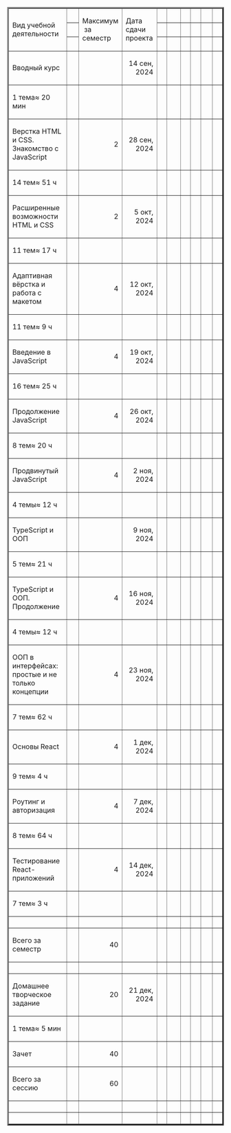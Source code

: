 <table border="3" cellspacing="0" cellpadding="0" class="ta1"><colgroup><col width="624"/><col width="394"/><col width="106"/><col width="146"/><col width="105"/><col width="685"/><col width="153"/><col width="153"/><col width="422"/><col width="92"/></colgroup><tr class="ro1"><td rowspan="3" style="text-align:left;width:14.27cm; " class="ce1"><p>Вид учебной деятельности</p></td><td style="text-align:left;width:9.013cm; " class="ce1"> </td><td rowspan="3" style="text-align:left;width:2.434cm; " class="ce7"><p>Максимум  за семестр</p></td><td rowspan="3" style="text-align:left;width:3.351cm; " class="ce12"><p>Дата сдачи проекта</p></td><td style="text-align:left;width:2.399cm; " class="Default"> </td><td style="text-align:left;width:15.667cm; " class="Default"> </td><td style="text-align:left;width:3.493cm; " class="Default"> </td><td style="text-align:left;width:3.493cm; " class="Default"> </td><td style="text-align:left;width:9.668cm; " class="Default"> </td><td style="text-align:left;width:2.108cm; " class="Default"> </td></tr><tr class="ro1"><td style="text-align:left;width:9.013cm; " class="ce1"> </td><td style="text-align:left;width:2.399cm; " class="Default"> </td><td style="text-align:left;width:15.667cm; " class="Default"> </td><td style="text-align:left;width:3.493cm; " class="Default"> </td><td style="text-align:left;width:3.493cm; " class="Default"> </td><td style="text-align:left;width:9.668cm; " class="Default"> </td><td style="text-align:left;width:2.108cm; " class="Default"> </td></tr><tr class="ro1"><td style="text-align:left;width:9.013cm; " class="ce1"> </td><td style="text-align:left;width:2.399cm; " class="Default"> </td><td style="text-align:left;width:15.667cm; " class="Default"> </td><td style="text-align:left;width:3.493cm; " class="Default"> </td><td style="text-align:left;width:3.493cm; " class="Default"> </td><td style="text-align:left;width:9.668cm; " class="Default"> </td><td style="text-align:left;width:2.108cm; " class="Default"> </td></tr><tr class="ro1"><td style="text-align:left;width:14.27cm; " class="ce2"><p>Вводный курс</p></td><td style="text-align:left;width:9.013cm; " class="ce2"> </td><td style="text-align:left;width:2.434cm; " class="ce7"> </td><td style="text-align:right; width:3.351cm; " class="ce13"><p>14 сен, 2024</p></td><td style="text-align:left;width:2.399cm; " class="Default"> </td><td style="text-align:left;width:15.667cm; " class="Default"> </td><td style="text-align:left;width:3.493cm; " class="Default"> </td><td style="text-align:left;width:3.493cm; " class="Default"> </td><td style="text-align:left;width:9.668cm; " class="Default"> </td><td style="text-align:left;width:2.108cm; " class="Default"> </td></tr><tr class="ro1"><td style="text-align:left;width:14.27cm; " class="ce3"><p>1 тема≈ 20 мин</p></td><td style="text-align:left;width:9.013cm; " class="ce3"> </td><td style="text-align:left;width:2.434cm; " class="ce7"> </td><td style="text-align:left;width:3.351cm; " class="ce13"> </td><td style="text-align:left;width:2.399cm; " class="Default"> </td><td style="text-align:left;width:15.667cm; " class="Default"> </td><td style="text-align:left;width:3.493cm; " class="Default"> </td><td style="text-align:left;width:3.493cm; " class="Default"> </td><td style="text-align:left;width:9.668cm; " class="Default"> </td><td style="text-align:left;width:2.108cm; " class="Default"> </td></tr><tr class="ro1"><td style="text-align:left;width:14.27cm; " class="ce2"><p>Верстка HTML и CSS. Знакомство с JavaScript</p></td><td style="text-align:left;width:9.013cm; " class="ce2"> </td><td style="text-align:right; width:2.434cm; " class="ce7"><p>2</p></td><td style="text-align:right; width:3.351cm; " class="ce13"><p>28 сен, 2024</p></td><td style="text-align:left;width:2.399cm; " class="Default"> </td><td style="text-align:left;width:15.667cm; " class="Default"> </td><td style="text-align:left;width:3.493cm; " class="Default"> </td><td style="text-align:left;width:3.493cm; " class="Default"> </td><td style="text-align:left;width:9.668cm; " class="Default"> </td><td style="text-align:left;width:2.108cm; " class="Default"> </td></tr><tr class="ro1"><td style="text-align:left;width:14.27cm; " class="ce3"><p>14 тем≈ 51 ч </p></td><td style="text-align:left;width:9.013cm; " class="ce3"> </td><td style="text-align:left;width:2.434cm; " class="ce7"> </td><td style="text-align:left;width:3.351cm; " class="ce13"> </td><td style="text-align:left;width:2.399cm; " class="Default"> </td><td style="text-align:left;width:15.667cm; " class="Default"> </td><td style="text-align:left;width:3.493cm; " class="Default"> </td><td style="text-align:left;width:3.493cm; " class="Default"> </td><td style="text-align:left;width:9.668cm; " class="Default"> </td><td style="text-align:left;width:2.108cm; " class="Default"> </td></tr><tr class="ro1"><td style="text-align:left;width:14.27cm; " class="ce2"><p>Расширенные возможности HTML и CSS</p></td><td style="text-align:left;width:9.013cm; " class="ce2"> </td><td style="text-align:right; width:2.434cm; " class="ce7"><p>2</p></td><td style="text-align:right; width:3.351cm; " class="ce13"><p>5 окт, 2024</p></td><td style="text-align:left;width:2.399cm; " class="Default"> </td><td style="text-align:left;width:15.667cm; " class="Default"> </td><td style="text-align:left;width:3.493cm; " class="Default"> </td><td style="text-align:left;width:3.493cm; " class="Default"> </td><td style="text-align:left;width:9.668cm; " class="Default"> </td><td style="text-align:left;width:2.108cm; " class="Default"> </td></tr><tr class="ro1"><td style="text-align:left;width:14.27cm; " class="ce3"><p>11 тем≈ 17 ч </p></td><td style="text-align:left;width:9.013cm; " class="ce3"> </td><td style="text-align:left;width:2.434cm; " class="ce7"> </td><td style="text-align:left;width:3.351cm; " class="ce13"> </td><td style="text-align:left;width:2.399cm; " class="Default"> </td><td style="text-align:left;width:15.667cm; " class="Default"> </td><td style="text-align:left;width:3.493cm; " class="Default"> </td><td style="text-align:left;width:3.493cm; " class="Default"> </td><td style="text-align:left;width:9.668cm; " class="Default"> </td><td style="text-align:left;width:2.108cm; " class="Default"> </td></tr><tr class="ro1"><td style="text-align:left;width:14.27cm; " class="ce2"><p>Адаптивная вёрстка и работа с макетом</p></td><td style="text-align:left;width:9.013cm; " class="ce2"> </td><td style="text-align:right; width:2.434cm; " class="ce7"><p>4</p></td><td style="text-align:right; width:3.351cm; " class="ce13"><p>12 окт, 2024</p></td><td style="text-align:left;width:2.399cm; " class="Default"> </td><td style="text-align:left;width:15.667cm; " class="Default"> </td><td style="text-align:left;width:3.493cm; " class="Default"> </td><td style="text-align:left;width:3.493cm; " class="Default"> </td><td style="text-align:left;width:9.668cm; " class="Default"> </td><td style="text-align:left;width:2.108cm; " class="Default"> </td></tr><tr class="ro1"><td style="text-align:left;width:14.27cm; " class="ce3"><p>11 тем≈ 9 ч </p></td><td style="text-align:left;width:9.013cm; " class="ce3"> </td><td style="text-align:left;width:2.434cm; " class="ce7"> </td><td style="text-align:left;width:3.351cm; " class="ce13"> </td><td style="text-align:left;width:2.399cm; " class="Default"> </td><td style="text-align:left;width:15.667cm; " class="Default"> </td><td style="text-align:left;width:3.493cm; " class="Default"> </td><td style="text-align:left;width:3.493cm; " class="Default"> </td><td style="text-align:left;width:9.668cm; " class="Default"> </td><td style="text-align:left;width:2.108cm; " class="Default"> </td></tr><tr class="ro1"><td style="text-align:left;width:14.27cm; " class="ce2"><p>Введение в JavaScript</p></td><td style="text-align:left;width:9.013cm; " class="ce2"> </td><td style="text-align:right; width:2.434cm; " class="ce7"><p>4</p></td><td style="text-align:right; width:3.351cm; " class="ce13"><p>19 окт, 2024</p></td><td style="text-align:left;width:2.399cm; " class="Default"> </td><td style="text-align:left;width:15.667cm; " class="Default"> </td><td style="text-align:left;width:3.493cm; " class="Default"> </td><td style="text-align:left;width:3.493cm; " class="Default"> </td><td style="text-align:left;width:9.668cm; " class="Default"> </td><td style="text-align:left;width:2.108cm; " class="Default"> </td></tr><tr class="ro1"><td style="text-align:left;width:14.27cm; " class="ce3"><p>16 тем≈ 25 ч </p></td><td style="text-align:left;width:9.013cm; " class="ce3"> </td><td style="text-align:left;width:2.434cm; " class="ce7"> </td><td style="text-align:left;width:3.351cm; " class="ce13"> </td><td style="text-align:left;width:2.399cm; " class="Default"> </td><td style="text-align:left;width:15.667cm; " class="Default"> </td><td style="text-align:left;width:3.493cm; " class="Default"> </td><td style="text-align:left;width:3.493cm; " class="Default"> </td><td style="text-align:left;width:9.668cm; " class="Default"> </td><td style="text-align:left;width:2.108cm; " class="Default"> </td></tr><tr class="ro1"><td style="text-align:left;width:14.27cm; " class="ce2"><p>Продолжение JavaScript</p></td><td style="text-align:left;width:9.013cm; " class="ce2"> </td><td style="text-align:right; width:2.434cm; " class="ce7"><p>4</p></td><td style="text-align:right; width:3.351cm; " class="ce13"><p>26 окт, 2024</p></td><td style="text-align:left;width:2.399cm; " class="Default"> </td><td style="text-align:left;width:15.667cm; " class="Default"> </td><td style="text-align:left;width:3.493cm; " class="Default"> </td><td style="text-align:left;width:3.493cm; " class="Default"> </td><td style="text-align:left;width:9.668cm; " class="Default"> </td><td style="text-align:left;width:2.108cm; " class="Default"> </td></tr><tr class="ro1"><td style="text-align:left;width:14.27cm; " class="ce3"><p>8 тем≈ 20 ч </p></td><td style="text-align:left;width:9.013cm; " class="ce3"> </td><td style="text-align:left;width:2.434cm; " class="ce7"> </td><td style="text-align:left;width:3.351cm; " class="ce13"> </td><td style="text-align:left;width:2.399cm; " class="Default"> </td><td style="text-align:left;width:15.667cm; " class="Default"> </td><td style="text-align:left;width:3.493cm; " class="Default"> </td><td style="text-align:left;width:3.493cm; " class="Default"> </td><td style="text-align:left;width:9.668cm; " class="Default"> </td><td style="text-align:left;width:2.108cm; " class="Default"> </td></tr><tr class="ro1"><td style="text-align:left;width:14.27cm; " class="ce2"><p>Продвинутый JavaScript</p></td><td style="text-align:left;width:9.013cm; " class="ce2"> </td><td style="text-align:right; width:2.434cm; " class="ce7"><p>4</p></td><td style="text-align:right; width:3.351cm; " class="ce13"><p>2 ноя, 2024</p></td><td style="text-align:left;width:2.399cm; " class="Default"> </td><td style="text-align:left;width:15.667cm; " class="Default"> </td><td style="text-align:left;width:3.493cm; " class="Default"> </td><td style="text-align:left;width:3.493cm; " class="Default"> </td><td style="text-align:left;width:9.668cm; " class="Default"> </td><td style="text-align:left;width:2.108cm; " class="Default"> </td></tr><tr class="ro1"><td style="text-align:left;width:14.27cm; " class="ce3"><p>4 темы≈ 12 ч </p></td><td style="text-align:left;width:9.013cm; " class="ce3"> </td><td style="text-align:left;width:2.434cm; " class="ce7"> </td><td style="text-align:left;width:3.351cm; " class="ce13"> </td><td style="text-align:left;width:2.399cm; " class="Default"> </td><td style="text-align:left;width:15.667cm; " class="Default"> </td><td style="text-align:left;width:3.493cm; " class="Default"> </td><td style="text-align:left;width:3.493cm; " class="Default"> </td><td style="text-align:left;width:9.668cm; " class="Default"> </td><td style="text-align:left;width:2.108cm; " class="Default"> </td></tr><tr class="ro1"><td style="text-align:left;width:14.27cm; " class="ce2"><p>TypeScript и ООП</p></td><td style="text-align:left;width:9.013cm; " class="ce2"> </td><td style="text-align:left;width:2.434cm; " class="ce7"> </td><td style="text-align:right; width:3.351cm; " class="ce13"><p>9 ноя, 2024</p></td><td style="text-align:left;width:2.399cm; " class="Default"> </td><td style="text-align:left;width:15.667cm; " class="Default"> </td><td style="text-align:left;width:3.493cm; " class="Default"> </td><td style="text-align:left;width:3.493cm; " class="Default"> </td><td style="text-align:left;width:9.668cm; " class="Default"> </td><td style="text-align:left;width:2.108cm; " class="Default"> </td></tr><tr class="ro1"><td style="text-align:left;width:14.27cm; " class="ce3"><p>5 тем≈ 21 ч </p></td><td style="text-align:left;width:9.013cm; " class="ce3"> </td><td style="text-align:left;width:2.434cm; " class="ce7"> </td><td style="text-align:left;width:3.351cm; " class="ce13"> </td><td style="text-align:left;width:2.399cm; " class="Default"> </td><td style="text-align:left;width:15.667cm; " class="Default"> </td><td style="text-align:left;width:3.493cm; " class="Default"> </td><td style="text-align:left;width:3.493cm; " class="Default"> </td><td style="text-align:left;width:9.668cm; " class="Default"> </td><td style="text-align:left;width:2.108cm; " class="Default"> </td></tr><tr class="ro1"><td style="text-align:left;width:14.27cm; " class="ce2"><p>TypeScript и ООП. Продолжение</p></td><td style="text-align:left;width:9.013cm; " class="ce2"> </td><td style="text-align:right; width:2.434cm; " class="ce7"><p>4</p></td><td style="text-align:right; width:3.351cm; " class="ce13"><p>16 ноя, 2024</p></td><td style="text-align:left;width:2.399cm; " class="Default"> </td><td style="text-align:left;width:15.667cm; " class="Default"> </td><td style="text-align:left;width:3.493cm; " class="Default"> </td><td style="text-align:left;width:3.493cm; " class="Default"> </td><td style="text-align:left;width:9.668cm; " class="Default"> </td><td style="text-align:left;width:2.108cm; " class="Default"> </td></tr><tr class="ro1"><td style="text-align:left;width:14.27cm; " class="ce3"><p>4 темы≈ 12 ч </p></td><td style="text-align:left;width:9.013cm; " class="ce3"> </td><td style="text-align:left;width:2.434cm; " class="ce7"> </td><td style="text-align:left;width:3.351cm; " class="ce13"> </td><td style="text-align:left;width:2.399cm; " class="Default"> </td><td style="text-align:left;width:15.667cm; " class="Default"> </td><td style="text-align:left;width:3.493cm; " class="Default"> </td><td style="text-align:left;width:3.493cm; " class="Default"> </td><td style="text-align:left;width:9.668cm; " class="Default"> </td><td style="text-align:left;width:2.108cm; " class="Default"> </td></tr><tr class="ro1"><td style="text-align:left;width:14.27cm; " class="ce2"><p>ООП в интерфейсах: простые и не только концепции</p></td><td style="text-align:left;width:9.013cm; " class="ce2"> </td><td style="text-align:right; width:2.434cm; " class="ce8"><p>4</p></td><td style="text-align:right; width:3.351cm; " class="ce14"><p>23 ноя, 2024</p></td><td style="text-align:left;width:2.399cm; " class="Default"> </td><td style="text-align:left;width:15.667cm; " class="Default"> </td><td style="text-align:left;width:3.493cm; " class="Default"> </td><td style="text-align:left;width:3.493cm; " class="Default"> </td><td style="text-align:left;width:9.668cm; " class="Default"> </td><td style="text-align:left;width:2.108cm; " class="Default"> </td></tr><tr class="ro1"><td style="text-align:left;width:14.27cm; " class="ce3"><p>7 тем≈ 62 ч </p></td><td style="text-align:left;width:9.013cm; " class="ce3"> </td><td style="text-align:left;width:2.434cm; " class="ce8"> </td><td style="text-align:left;width:3.351cm; " class="ce14"> </td><td style="text-align:left;width:2.399cm; " class="Default"> </td><td style="text-align:left;width:15.667cm; " class="Default"> </td><td style="text-align:left;width:3.493cm; " class="Default"> </td><td style="text-align:left;width:3.493cm; " class="Default"> </td><td style="text-align:left;width:9.668cm; " class="Default"> </td><td style="text-align:left;width:2.108cm; " class="Default"> </td></tr><tr class="ro1"><td style="text-align:left;width:14.27cm; " class="ce2"><p>Основы React</p></td><td style="text-align:left;width:9.013cm; " class="ce2"> </td><td style="text-align:right; width:2.434cm; " class="ce9"><p>4</p></td><td style="text-align:right; width:3.351cm; " class="ce14"><p>1 дек, 2024</p></td><td style="text-align:left;width:2.399cm; " class="Default"> </td><td style="text-align:left;width:15.667cm; " class="Default"> </td><td style="text-align:left;width:3.493cm; " class="Default"> </td><td style="text-align:left;width:3.493cm; " class="Default"> </td><td style="text-align:left;width:9.668cm; " class="Default"> </td><td style="text-align:left;width:2.108cm; " class="Default"> </td></tr><tr class="ro1"><td style="text-align:left;width:14.27cm; " class="ce3"><p>9 тем≈ 4 ч </p></td><td style="text-align:left;width:9.013cm; " class="ce3"> </td><td style="text-align:left;width:2.434cm; " class="ce9"> </td><td style="text-align:left;width:3.351cm; " class="ce15"> </td><td style="text-align:left;width:2.399cm; " class="Default"> </td><td style="text-align:left;width:15.667cm; " class="Default"> </td><td style="text-align:left;width:3.493cm; " class="Default"> </td><td style="text-align:left;width:3.493cm; " class="Default"> </td><td style="text-align:left;width:9.668cm; " class="Default"> </td><td style="text-align:left;width:2.108cm; " class="Default"> </td></tr><tr class="ro1"><td style="text-align:left;width:14.27cm; " class="ce2"><p>Роутинг и авторизация</p></td><td style="text-align:left;width:9.013cm; " class="ce2"> </td><td style="text-align:right; width:2.434cm; " class="ce9"><p>4</p></td><td style="text-align:right; width:3.351cm; " class="ce15"><p>7 дек, 2024</p></td><td style="text-align:left;width:2.399cm; " class="Default"> </td><td style="text-align:left;width:15.667cm; " class="Default"> </td><td style="text-align:left;width:3.493cm; " class="Default"> </td><td style="text-align:left;width:3.493cm; " class="Default"> </td><td style="text-align:left;width:9.668cm; " class="Default"> </td><td style="text-align:left;width:2.108cm; " class="Default"> </td></tr><tr class="ro1"><td style="text-align:left;width:14.27cm; " class="ce3"><p>8 тем≈ 64 ч </p></td><td style="text-align:left;width:9.013cm; " class="ce3"> </td><td style="text-align:left;width:2.434cm; " class="ce9"> </td><td style="text-align:left;width:3.351cm; " class="ce15"> </td><td style="text-align:left;width:2.399cm; " class="Default"> </td><td style="text-align:left;width:15.667cm; " class="Default"> </td><td style="text-align:left;width:3.493cm; " class="Default"> </td><td style="text-align:left;width:3.493cm; " class="Default"> </td><td style="text-align:left;width:9.668cm; " class="Default"> </td><td style="text-align:left;width:2.108cm; " class="Default"> </td></tr><tr class="ro1"><td style="text-align:left;width:14.27cm; " class="ce2"><p>Тестирование React-приложений</p></td><td style="text-align:left;width:9.013cm; " class="ce2"> </td><td style="text-align:right; width:2.434cm; " class="ce9"><p>4</p></td><td style="text-align:right; width:3.351cm; " class="ce15"><p>14 дек, 2024</p></td><td style="text-align:left;width:2.399cm; " class="Default"> </td><td style="text-align:left;width:15.667cm; " class="Default"> </td><td style="text-align:left;width:3.493cm; " class="Default"> </td><td style="text-align:left;width:3.493cm; " class="Default"> </td><td style="text-align:left;width:9.668cm; " class="Default"> </td><td style="text-align:left;width:2.108cm; " class="Default"> </td></tr><tr class="ro1"><td style="text-align:left;width:14.27cm; " class="ce3"><p>7 тем≈ 3 ч </p></td><td style="text-align:left;width:9.013cm; " class="ce3"> </td><td style="text-align:left;width:2.434cm; " class="ce9"> </td><td style="text-align:left;width:3.351cm; " class="ce15"> </td><td style="text-align:left;width:2.399cm; " class="Default"> </td><td style="text-align:left;width:15.667cm; " class="Default"> </td><td style="text-align:left;width:3.493cm; " class="Default"> </td><td style="text-align:left;width:3.493cm; " class="Default"> </td><td style="text-align:left;width:9.668cm; " class="Default"> </td><td style="text-align:left;width:2.108cm; " class="Default"> </td></tr><tr class="ro1"><td style="text-align:left;width:14.27cm; " class="ce4"> </td><td style="text-align:left;width:9.013cm; " class="ce4"> </td><td style="text-align:left;width:2.434cm; " class="ce9"> </td><td style="text-align:left;width:3.351cm; " class="ce15"> </td><td style="text-align:left;width:2.399cm; " class="Default"> </td><td style="text-align:left;width:15.667cm; " class="Default"> </td><td style="text-align:left;width:3.493cm; " class="Default"> </td><td style="text-align:left;width:3.493cm; " class="Default"> </td><td style="text-align:left;width:9.668cm; " class="Default"> </td><td style="text-align:left;width:2.108cm; " class="Default"> </td></tr><tr class="ro1"><td style="text-align:left;width:14.27cm; " class="ce5"><p>Всего за семестр</p></td><td style="text-align:left;width:9.013cm; " class="ce5"> </td><td style="text-align:right; width:2.434cm; " class="ce10"><p>40</p></td><td style="text-align:left;width:3.351cm; " class="ce16"> </td><td style="text-align:left;width:2.399cm; " class="Default"> </td><td style="text-align:left;width:15.667cm; " class="Default"> </td><td style="text-align:left;width:3.493cm; " class="Default"> </td><td style="text-align:left;width:3.493cm; " class="Default"> </td><td style="text-align:left;width:9.668cm; " class="Default"> </td><td style="text-align:left;width:2.108cm; " class="Default"> </td></tr><tr class="ro1"><td style="text-align:left;width:14.27cm; " class="ce4"> </td><td style="text-align:left;width:9.013cm; " class="ce4"> </td><td style="text-align:left;width:2.434cm; " class="ce9"> </td><td style="text-align:left;width:3.351cm; " class="ce15"> </td><td style="text-align:left;width:2.399cm; " class="Default"> </td><td style="text-align:left;width:15.667cm; " class="Default"> </td><td style="text-align:left;width:3.493cm; " class="Default"> </td><td style="text-align:left;width:3.493cm; " class="Default"> </td><td style="text-align:left;width:9.668cm; " class="Default"> </td><td style="text-align:left;width:2.108cm; " class="Default"> </td></tr><tr class="ro1"><td style="text-align:left;width:14.27cm; " class="ce6"><p>Домашнее творческое задание</p></td><td style="text-align:left;width:9.013cm; " class="ce6"> </td><td style="text-align:right; width:2.434cm; " class="ce9"><p>20</p></td><td style="text-align:right; width:3.351cm; " class="ce15"><p>21 дек, 2024</p></td><td style="text-align:left;width:2.399cm; " class="Default"> </td><td style="text-align:left;width:15.667cm; " class="Default"> </td><td style="text-align:left;width:3.493cm; " class="Default"> </td><td style="text-align:left;width:3.493cm; " class="Default"> </td><td style="text-align:left;width:9.668cm; " class="Default"> </td><td style="text-align:left;width:2.108cm; " class="Default"> </td></tr><tr class="ro1"><td style="text-align:left;width:14.27cm; " class="ce3"><p>1 тема≈ 5 мин</p></td><td style="text-align:left;width:9.013cm; " class="ce3"> </td><td style="text-align:left;width:2.434cm; " class="ce9"> </td><td style="text-align:left;width:3.351cm; " class="ce15"> </td><td style="text-align:left;width:2.399cm; " class="Default"> </td><td style="text-align:left;width:15.667cm; " class="Default"> </td><td style="text-align:left;width:3.493cm; " class="Default"> </td><td style="text-align:left;width:3.493cm; " class="Default"> </td><td style="text-align:left;width:9.668cm; " class="Default"> </td><td style="text-align:left;width:2.108cm; " class="Default"> </td></tr><tr class="ro2"><td style="text-align:left;width:14.27cm; " class="ce2"><p>Зачет</p></td><td style="text-align:left;width:9.013cm; " class="ce2"> </td><td style="text-align:right; width:2.434cm; " class="ce9"><p>40</p></td><td style="text-align:left;width:3.351cm; " class="ce15"> </td><td style="text-align:left;width:2.399cm; " class="Default"> </td><td style="text-align:left;width:15.667cm; " class="Default"> </td><td style="text-align:left;width:3.493cm; " class="Default"> </td><td style="text-align:left;width:3.493cm; " class="Default"> </td><td style="text-align:left;width:9.668cm; " class="Default"> </td><td style="text-align:left;width:2.108cm; " class="Default"> </td></tr><tr class="ro3"><td style="text-align:left;width:14.27cm; " class="ce5"><p>Всего за сессию</p></td><td style="text-align:left;width:9.013cm; " class="ce5"> </td><td style="text-align:right; width:2.434cm; " class="ce10"><p>60</p></td><td style="text-align:left;width:3.351cm; " class="ce16"> </td><td style="text-align:left;width:2.399cm; " class="Default"> </td><td style="text-align:left;width:15.667cm; " class="Default"> </td><td style="text-align:left;width:3.493cm; " class="Default"> </td><td style="text-align:left;width:3.493cm; " class="Default"> </td><td style="text-align:left;width:9.668cm; " class="Default"> </td><td style="text-align:left;width:2.108cm; " class="Default"> </td></tr><tr class="ro4"><td style="text-align:left;width:14.27cm; " class="Default"> </td><td style="text-align:left;width:9.013cm; " class="Default"> </td><td style="text-align:left;width:2.434cm; " class="ce11"> </td><td style="text-align:left;width:3.351cm; " class="ce17"> </td><td style="text-align:left;width:2.399cm; " class="Default"> </td><td style="text-align:left;width:15.667cm; " class="Default"> </td><td style="text-align:left;width:3.493cm; " class="Default"> </td><td style="text-align:left;width:3.493cm; " class="Default"> </td><td style="text-align:left;width:9.668cm; " class="Default"> </td><td style="text-align:left;width:2.108cm; " class="Default"> </td></tr><tr class="ro4"><td style="text-align:left;width:14.27cm; " class="Default"> </td><td style="text-align:left;width:9.013cm; " class="Default"> </td><td style="text-align:left;width:2.434cm; " class="ce11"> </td><td style="text-align:left;width:3.351cm; " class="ce17"> </td><td style="text-align:left;width:2.399cm; " class="Default"> </td><td style="text-align:left;width:15.667cm; " class="Default"> </td><td style="text-align:left;width:3.493cm; " class="Default"> </td><td style="text-align:left;width:3.493cm; " class="Default"> </td><td style="text-align:left;width:9.668cm; " class="Default"> </td><td style="text-align:left;width:2.108cm; " class="Default"> </td></tr></table>